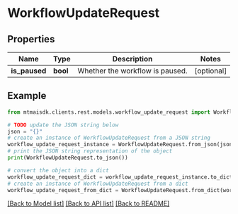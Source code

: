 # WorkflowUpdateRequest


## Properties

Name | Type | Description | Notes
------------ | ------------- | ------------- | -------------
**is_paused** | **bool** | Whether the workflow is paused. | [optional] 

## Example

```python
from mtmaisdk.clients.rest.models.workflow_update_request import WorkflowUpdateRequest

# TODO update the JSON string below
json = "{}"
# create an instance of WorkflowUpdateRequest from a JSON string
workflow_update_request_instance = WorkflowUpdateRequest.from_json(json)
# print the JSON string representation of the object
print(WorkflowUpdateRequest.to_json())

# convert the object into a dict
workflow_update_request_dict = workflow_update_request_instance.to_dict()
# create an instance of WorkflowUpdateRequest from a dict
workflow_update_request_from_dict = WorkflowUpdateRequest.from_dict(workflow_update_request_dict)
```
[[Back to Model list]](../README.md#documentation-for-models) [[Back to API list]](../README.md#documentation-for-api-endpoints) [[Back to README]](../README.md)


